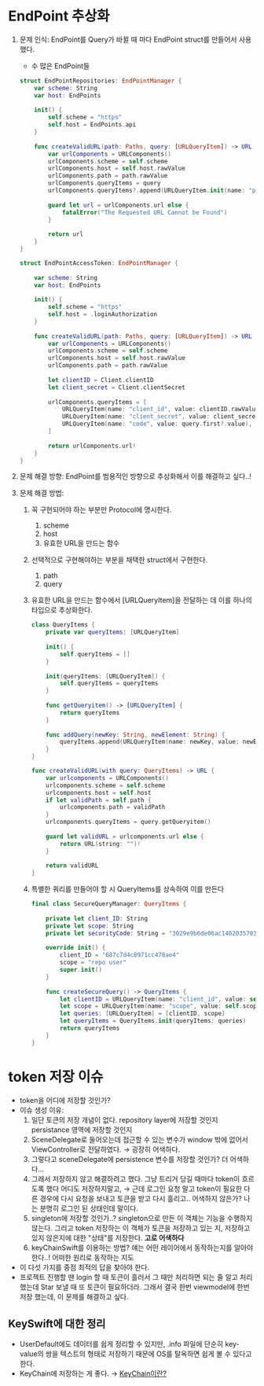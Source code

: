 # EndPoint 추상화

1. 문제 인식: EndPoint를 Query가 바뀔 때 마다 EndPoint struct를 만들어서 사용했다.
    - 수 많은 EndPoint들
    
    ```swift
    struct EndPointRepositories: EndPointManager {
        var scheme: String
        var host: EndPoints
        
        init() {
            self.scheme = "https"
            self.host = EndPoints.api
        }
        
        func createValidURL(path: Paths, query: [URLQueryItem]) -> URL {
            var urlComponents = URLComponents()
            urlComponents.scheme = self.scheme
            urlComponents.host = self.host.rawValue
            urlComponents.path = path.rawValue
            urlComponents.queryItems = query
            urlComponents.queryItems?.append(URLQueryItem.init(name: "per_page", value: "\(10)"))
            
            guard let url = urlComponents.url else {
                fatalError("The Requested URL Cannot be Found")
            }
            
            return url
        }
    }
    ```
    
    ```swift
    struct EndPointAccessToken: EndPointManager {
        
        var scheme: String
        var host: EndPoints
        
        init() {
            self.scheme = "https"
            self.host = .loginAuthorization
        }
        
        func createValidURL(path: Paths, query: [URLQueryItem]) -> URL {
            var urlComponents = URLComponents()
            urlComponents.scheme = self.scheme
            urlComponents.host = self.host.rawValue
            urlComponents.path = path.rawValue
            
            let clientID = Client.clientID
            let client_secret = Client.clientSecret
            
            urlComponents.queryItems = [
                URLQueryItem(name: "client_id", value: clientID.rawValue),
                URLQueryItem(name: "client_secret", value: client_secret.rawValue),
                URLQueryItem(name: "code", value: query.first?.value),
            ]
            
            return urlComponents.url!
        }
    }
    ```
    
2. 문제 해결 방향: EndPoint를 범용적인 방향으로 추상화해서 이를 해결하고 싶다..!
3. 문제 해결 방법:
    1. 꼭 구현되어야 하는 부분만 Protocol에 명시한다.
        1. scheme
        2. host
        3. 유효한 URL을 만드는 함수
    2. 선택적으로 구현해야하는 부분을 채택한 struct에서 구현한다.
        1. path
        2. query
    3. 유효한 URL을 만드는 함수에서 [URLQueryItem]을 전달하는 데 이를 하나의 타입으로 추상화한다.
        
        ```swift
        class QueryItems {
            private var queryItems: [URLQueryItem]
            
            init() {
                self.queryItems = []
            }
            
            init(queryItems: [URLQueryItem]) {
                self.queryItems = queryItems
            }
            
            func getQueryitem() -> [URLQueryItem] {
                return queryItems
            }
            
            func addQuery(newKey: String, newElement: String) {
                queryItems.append(URLQueryItem(name: newKey, value: newElement))
            }
        }
        ```
        
        ```swift
        func createValidURL(with query: QueryItems) -> URL {
            var urlcomponents = URLComponents()
            urlcomponents.scheme = self.scheme
            urlcomponents.host = self.host
            if let validPath = self.path {
                urlcomponents.path = validPath
            }
            urlcomponents.queryItems = query.getQueryitem()
            
            guard let validURL = urlcomponents.url else {
                return URL(string: "")!
            }
            
            return validURL
        }
        ```
        
    4. 특별한 쿼리를 만들어야 할 시 QueryItems를 상속하여 이를 만든다
        
        ```swift
        final class SecureQueryManager: QueryItems {
            
            private let client_ID: String
            private let scope: String
            private let securityCode: String = "3029e9b6de06ac1402035703aea4c99fbd5975d3"
            
            override init() {
                client_ID = "687c7d4c8971cc478ae4"
                scope = "repo user"
                super.init()
            }
            
            func createSecureQuery() -> QueryItems {
                let clientID = URLQueryItem(name: "client_id", value: self.client_ID)
                let scope = URLQueryItem(name: "scope", value: self.scope)
                let queries: [URLQueryItem] = [clientID, scope]
                let queryItems = QueryItems.init(queryItems: queries)
                return queryItems
            }
        }
        ```
# token 저장 이슈

- token을 어디에 저장할 것인가?
- 이슈 생성 이유:
    1. 일단 토큰의 저장 개념이 없다. repository layer에 저장할 것인지 persistance 영역에 저장할 것인지
    2. SceneDelegate로 들어오는데 접근할 수 있는 변수가 window 밖에 없어서 ViewController로 전달하였다. → 굉장히 어색하다.
    3. 그렇다고 sceneDelegate에 persistence 변수를 저장할 것인가? 더 어색하다...
    4. 그래서 저장하지 않고 해결하려고 했다. 그냥 트리거 당길 때마다 token이 흐르도록 했다 어디도 저장하지말고, → 근데 로그인 요청 말고 token이 필요한 다른 경우에 다시 요청을 보내고 토큰을 받고 다시 흘리고.. 어색하지 않은가? 나는 분명히 로그인 된 상태인데 말이다.
    5. singleton에 저장할 것인가..? singleton으로 만든 이 객체는 기능을 수행하지 않는다. 그리고 token 저장하는 이 객체가 토큰을 저장하고 있는 지, 저장하고 있지 않은지에 대한 "상태"를 저장한다. **고로 어색하다**
    6. keyChainSwift를 이용하는 방법? 얘는 어떤 레이어에서 동작하는지를 알아야 한다..! 어떠한 원리로 동작하는 지도
- 이 다섯 가지를 중점 최적의 답을 찾아야 한다.
- 프로젝트 진행할 땐 login 할 때 토큰이 흘러서 그 때만 처리하면 되는 줄 알고 처리했는데 Star 보낼 때 또 토큰이 필요하더라. 그래서 결국 한번 viewmodel에 한번 저장 했는데, 이 문제를 해결하고 싶다.

## KeySwift에 대한 정리

- UserDefault에도 데이터를 쉽게 정리할 수 있지만, .info 파일에 단순히 key-value의 쌍을 텍스트의 형태로 저장하기 때문에 OS를 탈옥하면 쉽게 볼 수 있다고 한다.
- KeyChain에 저장하는 게 좋다. → [KeyChain이란?](https://www.notion.so/KeyChain-4504a2e3889844fdbbda1ffee5e905ec)